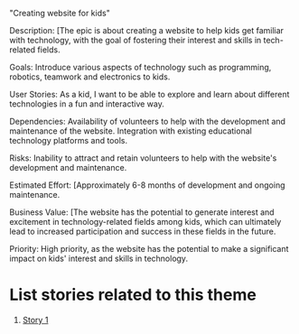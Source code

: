"Creating website for kids"

Description: [The epic is about creating a website to help kids get familiar with technology, with the goal of fostering their interest and skills in tech-related fields.

Goals: Introduce various aspects of technology such as programming, robotics, teamwork and electronics to kids. 

User Stories: As a kid, I want to be able to explore and learn about different technologies in a fun and interactive way.

Dependencies: Availability of volunteers to help with the development and maintenance of the website.
Integration with existing educational technology platforms and tools.

Risks: Inability to attract and retain volunteers to help with the website's development and maintenance.

Estimated Effort: [Approximately 6-8 months of development and ongoing maintenance.

Business Value: [The website has the potential to generate interest and excitement in technology-related fields among kids, which can ultimately lead to increased participation and success in these fields in the future.

Priority: High priority, as the website has the potential to make a significant impact on kids' interest and skills in technology.

# List stories related to this theme
1. [Story 1](documentation/templates/theme/initiatives/epics/stories/story_template.md)